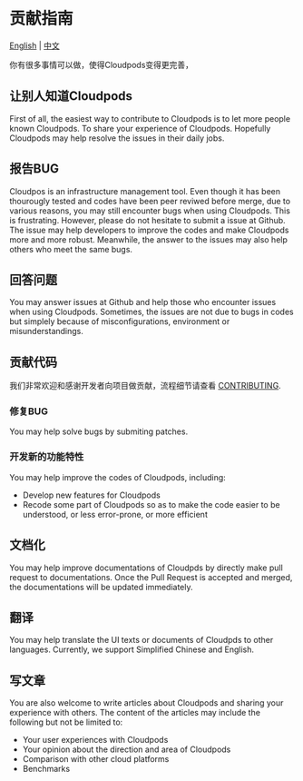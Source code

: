 # 贡献指南

[English](CONTRIBUTING.md) | [中文](CONTRIBUTING_zh.md)

你有很多事情可以做，使得Cloudpods变得更完善，

## 让别人知道Cloudpods

First of all, the easiest way to contribute to Cloudpods is to let more people known Cloudpods. To share your experience of Cloudpods. Hopefully Cloudpods may help resolve the issues in their daily jobs.

## 报告BUG

Cloudpos is an infrastructure management tool. Even though it has been thourougly tested and codes have been peer reviwed before merge, due to various reasons, you may still encounter bugs when using Cloudpods. This is frustrating. However, please do not hesitate to submit a issue at Github. The issue may help developers to improve the codes and make Cloudpods more and more robust. Meanwhile, the answer to the issues may also help others who meet the same bugs.

## 回答问题

You may answer issues at Github and help those who encounter issues when using Cloudpods. Sometimes, the issues are not due to bugs in codes but simplely because of misconfigurations, environment or misunderstandings.

## 贡献代码

我们非常欢迎和感谢开发者向项目做贡献，流程细节请查看 [CONTRIBUTING](https://docs.yunion.io/zh/docs/contribute/contrib/).

### 修复BUG

You may help solve bugs by submiting patches.


### 开发新的功能特性

You may help improve the codes of Cloudpods, including:

* Develop new features for Cloudpods
* Recode some part of Cloudpods so as to make the code easier to be understood, or less error-prone, or more efficient

## 文档化

You may help improve documentations of Cloudpds by directly make pull request to documentations. Once the Pull Request is accepted and merged, the documentations will be updated immediately.

## 翻译

You may help translate the UI texts or documents of Cloudpds to other languages. Currently, we support Simplified Chinese and English.

## 写文章

You are also welcome to write articles about Cloudpods and sharing your experience with others. The content of the articles may include the following but not be limited to:
* Your user experiences with Cloudpods
* Your opinion about the direction and area of Cloudpods
* Comparison with other cloud platforms
* Benchmarks


